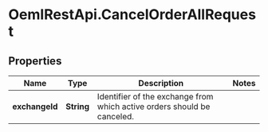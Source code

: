 # OemlRestApi.CancelOrderAllRequest

## Properties

Name | Type | Description | Notes
------------ | ------------- | ------------- | -------------
**exchangeId** | **String** | Identifier of the exchange from which active orders should be canceled. | 


